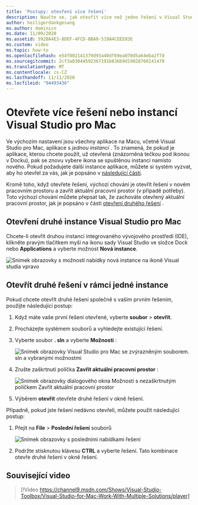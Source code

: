 ```yaml
---
title: 'Postupy: otevření více řešení'
description: Naučte se, jak otevřít více než jedno řešení v Visual Studio pro Mac a jak otevřít více než jednu instanci aplikace.
author: heiligerdankgesang
ms.author: dominicn
ms.date: 11/09/2020
ms.assetid: 592BA4E3-8DEF-4FCD-8BA0-519A4CEEE03E
ms.custom: video
ms.topic: how-to
ms.openlocfilehash: e54f002141379d93a40df69ea070d5a64eba2f7d
ms.sourcegitcommit: 2cf3a03044592367191b836b9d19028768141470
ms.translationtype: MT
ms.contentlocale: cs-CZ
ms.lasthandoff: 11/11/2020
ms.locfileid: "94493436"
---
```

# <a name="open-multiple-solutions-or-instances-of-visual-studio-for-mac"></a>Otevřete více řešení nebo instancí Visual Studio pro Mac

Ve výchozím nastavení jsou všechny aplikace na Macu, včetně Visual Studio pro Mac, aplikace s _jednou instancí_ . To znamená, že pokud je aplikace, kterou chcete použít, už otevřená (znázorněná tečkou pod ikonou v Docku), pak se znovu vybere ikona se spuštěnou instancí namísto nového. Pokud požadujete další instance aplikace, můžete si systém vyzvat, aby ho otevřel za vás, jak je popsáno v [následující části](#open-a-second-instance-of-visual-studio-for-mac).

Kromě toho, když otevřete řešení, výchozí chování je otevřít řešení v novém pracovním prostoru a zavřít aktuální pracovní prostor (v případě potřeby). Toto výchozí chování můžete přepsat tak, že zachováte otevřený aktuální pracovní prostor, jak je popsáno v části [otevření druhého řešení](#open-a-second-solution-inside-a-single-instance) .

## <a name="open-a-second-instance-of-visual-studio-for-mac"></a>Otevření druhé instance Visual Studio pro Mac

Chcete-li otevřít druhou instanci integrovaného vývojového prostředí (IDE), klikněte pravým tlačítkem myši na ikonu sady Visual Studio ve složce Dock nebo **Applications** a vyberte možnost **Nová instance**.

![Snímek obrazovky s možností nabídky nová instance na ikoně Visual studia vpravo](media/open-new-instance.png)

## <a name="open-a-second-solution-inside-a-single-instance"></a>Otevřít druhé řešení v rámci jedné instance

Pokud chcete otevřít druhé řešení společně s vaším prvním řešením, použijte následující postup:

1. Když máte vaše první řešení otevřené, vyberte **soubor**  >  **otevřít**.
2. Procházejte systémem souborů a vyhledejte existující řešení.
3. Vyberte soubor **. sln** a vyberte **Možnosti** :

    ![Snímek obrazovky Visual Studio pro Mac se zvýrazněným souborem. sln a vybranými možnostmi](media/open-multiple-solutions-image3.png)

4. Zrušte zaškrtnutí políčka **Zavřít aktuální pracovní prostor** :

    ![Snímek obrazovky dialogového okna Možnosti s nezaškrtnutým políčkem Zavřít aktuální pracovní prostor](media/open-multiple-solutions-image1.png)

5. Výběrem **otevřít** otevřete druhé řešení v okně řešení.

Případně, pokud jste řešení nedávno otevřeli, můžete použít následující postup:

1. Přejít na **File**  >  **Poslední řešení** souborů

    ![Snímek obrazovky s posledními nabídkami řešení](media/open-multiple-solutions-image2.png)

1. Podržte stisknutou klávesu **CTRL** a vyberte řešení. Tato kombinace otevře druhé řešení v okně řešení.

## <a name="related-video"></a>Související video

> [!Video https://channel9.msdn.com/Shows/Visual-Studio-Toolbox/Visual-Studio-for-Mac-Work-With-Multiple-Solutions/player]

